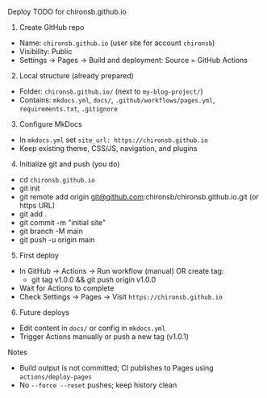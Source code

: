 Deploy TODO for chironsb.github.io

1) Create GitHub repo
- Name: `chironsb.github.io` (user site for account `chironsb`)
- Visibility: Public
- Settings → Pages → Build and deployment: Source = GitHub Actions

2) Local structure (already prepared)
- Folder: `chironsb.github.io/` (next to `my-blog-project/`)
- Contains: `mkdocs.yml`, `docs/`, `.github/workflows/pages.yml`, `requirements.txt`, `.gitignore`

3) Configure MkDocs
- In `mkdocs.yml` set `site_url: https://chironsb.github.io`
- Keep existing theme, CSS/JS, navigation, and plugins

4) Initialize git and push (you do)
- cd `chironsb.github.io`
- git init
- git remote add origin git@github.com:chironsb/chironsb.github.io.git (or https URL)
- git add .
- git commit -m "initial site"
- git branch -M main
- git push -u origin main

5) First deploy
- In GitHub → Actions → Run workflow (manual) OR create tag:
  - git tag v1.0.0 && git push origin v1.0.0
- Wait for Actions to complete
- Check Settings → Pages → Visit `https://chironsb.github.io`

6) Future deploys
- Edit content in `docs/` or config in `mkdocs.yml`
- Trigger Actions manually or push a new tag (v1.0.1)

Notes
- Build output is not committed; CI publishes to Pages using `actions/deploy-pages`
- No `--force --reset` pushes; keep history clean

